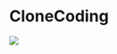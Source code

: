 
# CloneCoding
<img src="https://img.shields.io/badge/Node.js-339933?style=flat-square&logo=Node.js&logoColor=white"/>
